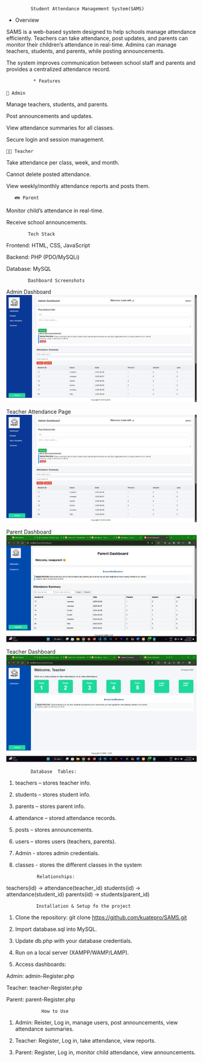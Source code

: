              
             Student Attendance Management System(SAMS)

* Overview

SAMS is a web-based system designed to help schools manage attendance efficiently. Teachers can take attendance, post updates, and parents can monitor their children’s attendance in real-time. Admins can manage teachers, students, and parents, while posting announcements.

The system improves communication between school staff and parents and provides a centralized attendance record.


              * Features

    🥸 Admin

Manage teachers, students, and parents.

Post announcements and updates.

View attendance summaries for all classes.

Secure login and session management.


    👩‍🏫 Teacher

Take attendance per class, week, and month.

Cannot delete posted attendance.

View weekly/monthly attendance reports and posts them.

 
       👪 Parent

Monitor child’s attendance in real-time.

Receive school announcements.

            Tech Stack

Frontend: HTML, CSS, JavaScript

Backend: PHP (PDO/MySQLi)

Database: MySQL

            Dashboard Screenshots

Admin Dashboard
![Admin dashboard](<img/admin dashboard.png>)



Teacher Attendance Page
![teacher take attendance page](<img/admin dashboard.png>)



Parent Dashboard
![Parent dashboard](<img/parent dashboard.png>)

Teacher Dashboard
![teacher dashboard](<img/teacher dashboard.png>)



             Database  Tables:

1. teachers – stores teacher info.

2. students – stores student info.

3. parents – stores parent info.

4. attendance – stored attendance records.

5. posts – stores announcements.

6. users – stores users (teachers,  parents).

7. Admin - stores admin credentials.

8. classes - stores the different classes in the system

               Relationships:

teachers(id) → attendance(teacher_id)
students(id) → attendance(student_id)
parents(id) → students(parent_id)

               Installation & Setup fo the project

1. Clone the repository: git clone <https://github.com/kuatepro/SAMS.git>

2. Import database.sql into MySQL.

3. Update db.php with your database credentials.

4. Run on a local server (XAMPP/WAMP/LAMP).

5. Access dashboards:

Admin: admin-Register.php

Teacher: teacher-Register.php

Parent: parent-Register.php

                 How to Use

1. Admin: Reister, Log in, manage users, post announcements, view attendance summaries.


2. Teacher: Register, Log in, take attendance, view reports.


3. Parent: Register, Log in, monitor child attendance, view announcements.




